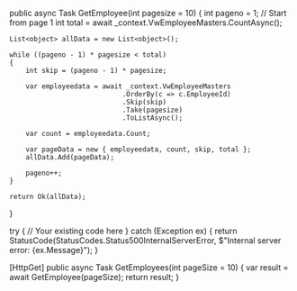 public async Task<IActionResult> GetEmployee(int pagesize = 10)
{
    int pageno = 1; // Start from page 1
    int total = await _context.VwEmployeeMasters.CountAsync();

    List<object> allData = new List<object>();

    while ((pageno - 1) * pagesize < total)
    {
        int skip = (pageno - 1) * pagesize;

        var employeedata = await _context.VwEmployeeMasters
                                .OrderBy(c => c.EmployeeId)
                                .Skip(skip)
                                .Take(pagesize)
                                .ToListAsync();

        var count = employeedata.Count;

        var pageData = new { employeedata, count, skip, total };
        allData.Add(pageData);

        pageno++;
    }

    return Ok(allData);
}



try
    {
        // Your existing code here
    }
    catch (Exception ex)
    {
        return StatusCode(StatusCodes.Status500InternalServerError, $"Internal server error: {ex.Message}");
    }



[HttpGet]
public async Task<IActionResult> GetEmployees(int pageSize = 10)
{
    var result = await GetEmployee(pageSize);
    return result;
}
